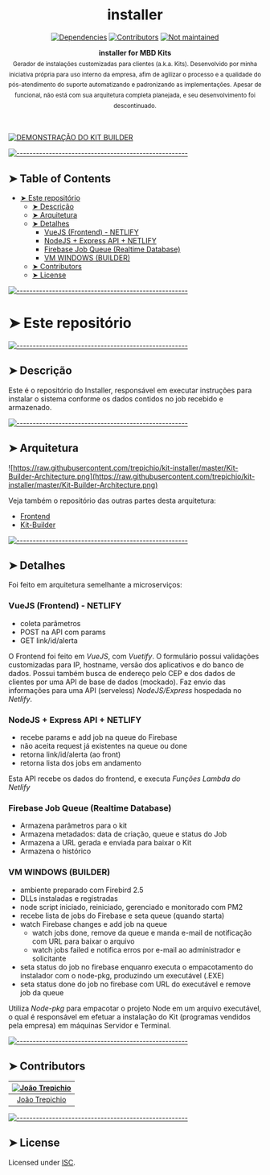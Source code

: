 <!-- ⚠️ This README has been generated from the file(s) "blueprint.md" ⚠️--><h1 align="center">installer</h1>
<p align="center">
		<a href="https://david-dm.org/trepichio/kit-installer"><img alt="Dependencies" src="https://img.shields.io/david/trepichio/kit-installer.svg" height="20"/></a>
<a href="https://github.com/trepichio/kit-installer/graphs/contributors"><img alt="Contributors" src="https://img.shields.io/github/contributors/trepichio/kit-installer.svg" height="20"/></a>
<a href="#"><img alt="Not maintained" src="https://img.shields.io/badge/maintained%3F-No-red" height="20"/></a>
	</p>

<p align="center">
  <b>installer for MBD Kits</b></br>
  <sub>Gerador de instalações customizadas para clientes (a.k.a. Kits). Desenvolvido por minha iniciativa própria para uso interno da empresa, afim de agilizar o processo e a qualidade do pós-atendimento do suporte automatizando e padronizando as implementações. Apesar de funcional, não está com sua arquitetura completa planejada, e seu desenvolvimento foi descontinuado.<sub>
</p>

<br />

[![DEMONSTRAÇÃO DO KIT BUILDER](https://img.youtube.com/vi/bYxRP1SDdaw/mqdefault.jpg)](https://www.youtube.com/watch?v=bYxRP1SDdaw)

[![-----------------------------------------------------](https://raw.githubusercontent.com/andreasbm/readme/master/assets/lines/cloudy.png)](#table-of-contents)

## ➤ Table of Contents

* [➤ Este repositório](#-este-repositrio)
	* [➤ Descrição](#-descrio)
	* [➤ Arquitetura](#-arquitetura)
	* [➤ Detalhes](#-detalhes)
		* [VueJS (Frontend) - NETLIFY](#vuejs-frontend---netlify)
		* [NodeJS + Express API + NETLIFY](#nodejs--express-api--netlify)
		* [Firebase Job Queue (Realtime Database)](#firebase-job-queue-realtime-database)
		* [VM WINDOWS (BUILDER)](#vm-windows-builder)
	* [➤ Contributors](#-contributors)
	* [➤ License](#-license)

[![-----------------------------------------------------](https://raw.githubusercontent.com/andreasbm/readme/master/assets/lines/cloudy.png)](#este-repositrio)

# ➤ Este repositório


[![-----------------------------------------------------](https://raw.githubusercontent.com/andreasbm/readme/master/assets/lines/cloudy.png)](#descrio)

## ➤ Descrição
Este é o repositório do Installer, responsável em executar instruções para instalar o sistema conforme os dados contidos no job recebido e armazenado.


[![-----------------------------------------------------](https://raw.githubusercontent.com/andreasbm/readme/master/assets/lines/cloudy.png)](#arquitetura)

## ➤ Arquitetura
![https://raw.githubusercontent.com/trepichio/kit-installer/master/Kit-Builder-Architecture.png](https://raw.githubusercontent.com/trepichio/kit-installer/master/Kit-Builder-Architecture.png)

Veja também o repositório das outras partes desta arquitetura:

- [Frontend](https://github.com/trepichio/kit-builder-frontend-vue)
- [Kit-Builder](https://github.com/trepichio/kit-builder-app)


[![-----------------------------------------------------](https://raw.githubusercontent.com/andreasbm/readme/master/assets/lines/cloudy.png)](#detalhes)

## ➤ Detalhes
Foi feito em arquitetura semelhante a microserviços:
### VueJS (Frontend) - NETLIFY
- coleta parâmetros
- POST na API com params
- GET link/id/alerta

O Frontend foi feito em *VueJS*, com *Vuetify*. O formulário possui validações customizadas para IP, hostname, versão dos aplicativos e do banco de dados. Possui também busca de endereço pelo CEP e dos dados de clientes por uma API de base de dados (mockado).
Faz envio das informações para uma API (serveless) *NodeJS/Express* hospedada no *Netlify*.

### NodeJS + Express API + NETLIFY
- recebe params e add job na queue do Firebase
 - não aceita request já existentes na queue ou done
- retorna link/id/alerta (ao front)
- retorna lista dos jobs em andamento

Esta API recebe os dados do frontend, e executa *Funções Lambda do Netlify*

### Firebase Job Queue (Realtime Database)
- Armazena parâmetros para o kit
- Armazena metadados: data de criação, queue e status do Job
- Armazena a URL gerada e enviada para baixar o Kit
- Armazena o histórico

### VM WINDOWS (BUILDER)
- ambiente preparado com Firebird 2.5
- DLLs instaladas e registradas
- node script iniciado, reiniciado, gerenciado e monitorado com PM2
 - recebe lista de jobs do Firebase e seta queue (quando starta)
 - watch Firebase changes e add job na queue
   - watch jobs done, remove da queue e manda e-mail de notificação com URL para baixar o arquivo
   - watch jobs failed e notifica erros por e-mail  ao administrador e solicitante
 - seta status do job no firebase enquanro executa o empacotamento do instalador com o node-pkg, produzindo um executável (.EXE)
 - seta status done  do job no firebase com URL do executável e remove job da queue

Utiliza *Node-pkg* para empacotar o projeto Node em um arquivo executável, o qual é responsável em efetuar a instalação do Kit (programas vendidos pela empresa) em máquinas Servidor e Terminal.


[![-----------------------------------------------------](https://raw.githubusercontent.com/andreasbm/readme/master/assets/lines/cloudy.png)](#contributors)

## ➤ Contributors
	

| [<img alt="João Trepichio" src="https://avatars2.githubusercontent.com/u/11396817?s=460&u=085712d4f1296e6ad0a220ae7c0ea5278a9c40ed&v=4" width="100">](https://trepichio.github.io) |
|:--------------------------------------------------:|
| [João Trepichio](https://trepichio.github.io)    |


[![-----------------------------------------------------](https://raw.githubusercontent.com/andreasbm/readme/master/assets/lines/cloudy.png)](#license)

## ➤ License
	
Licensed under [ISC](https://opensource.org/licenses/ISC).